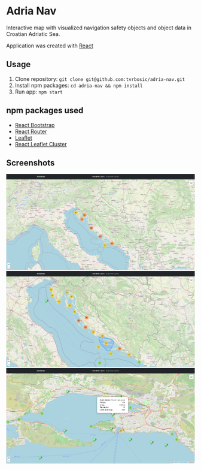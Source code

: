 # Adria Nav

Interactive map with visualized navigation safety objects and object data in Croatian Adriatic Sea.

Application was created with [React](https://reactjs.org/)

## Usage

1. Clone repository: `git clone git@github.com:tvrbosic/adria-nav.git`
2. Install npm packages: `cd adria-nav && npm install`
3. Run app: `npm start`

## npm packages used

- [React Bootstrap](https://react-bootstrap.github.io/)
- [React Router](https://reactrouter.com/en/main)
- [Leaflet](https://leafletjs.com/)
- [React Leaflet Cluster](https://www.npmjs.com/package/react-leaflet-cluster)

## Screenshots

![Adria Nav Screenshot 1](/public/adria-nav-1.png?raw=true 'Adria Nav Screenshot 1')
![Adria Nav Screenshot 2](/public/adria-nav-2.png?raw=true 'Adria Nav Screenshot 2')
![Adria Nav Screenshot 3](/public/adria-nav-3.png?raw=true 'Adria Nav Screenshot 3')

